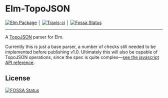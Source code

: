 # Elm-TopoJSON

[![Elm Package](https://img.shields.io/elm-package/v/Libbum/elm-topojson.svg)](https://package.elm-lang.org/packages/Libbum/elm-topojson/latest/) │ [![Travis-ci](https://travis-ci.org/Libbum/elm-topojson.svg?branch=master)](https://travis-ci.org/Libbum/elm-topojson) │ [![Fossa Status](https://app.fossa.io/api/projects/git%2Bgithub.com%2FLibbum%2Felm-topojson.svg?type=shield)](https://app.fossa.io/projects/git%2Bgithub.com%2FLibbum%2Felm-topojson?ref=badge_shield)

---

A [TopoJSON](https://github.com/topojson/topojson) parser for Elm.

Currently this is just a base parser, a number of checks still needed to be implemented before publishing v1.0.
Ultimately this will also be capable of TopoJSON operations, since the spec is quite complex&mdash;[see the javascript API reference](https://github.com/topojson/topojson).

## License
[![FOSSA Status](https://app.fossa.io/api/projects/git%2Bgithub.com%2FLibbum%2Felm-topojson.svg?type=large)](https://app.fossa.io/projects/git%2Bgithub.com%2FLibbum%2Felm-topojson?ref=badge_large)
